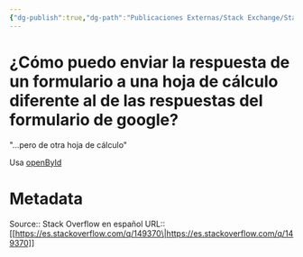 ```yaml
---
{"dg-publish":true,"dg-path":"Publicaciones Externas/Stack Exchange/Stack Overflow en español/es.stackoverflow.com-149370.md","permalink":"/publicaciones-externas/stack-exchange/stack-overflow-en-espanol/es-stackoverflow-com-149370/","title":"¿Cómo puedo enviar la respuesta de un formulario a una hoja de cálculo diferente al de las respuestas del formulario de google?","hide":true,"noteIcon":"\"0\"","created":"2024-04-03T12:49:10.506-06:00","updated":"2024-04-05T16:43:53.371-06:00"}
---
```


# ¿Cómo puedo enviar la respuesta de un formulario a una hoja de cálculo diferente al de las respuestas del formulario de google?

"...pero de otra hoja de cálculo"

Usa [openById][1]




  [1]: https://developers.google.com/apps-script/reference/spreadsheet/spreadsheet-app#openbyidid

# Metadata
Source:: Stack Overflow en español
URL:: [[https://es.stackoverflow.com/q/149370\|https://es.stackoverflow.com/q/149370]]

